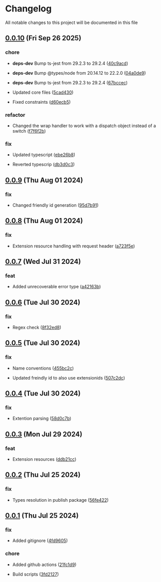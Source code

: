 
# Changelog

All notable changes to this project will be documented in this file


## [0.0.10](https://github.com/jwpkg/azure-custom-resources/compare/v0.0.9...v0.0.10) (Fri Sep 26 2025)

### chore

* **deps-dev** Bump ts-jest from 29.2.3 to 29.2.4 ([40c9acd](https://github.com/jwpkg/azure-custom-resources/commit/40c9acdfcd3651597dc6ed7a1333a1e94dac99ca))

* **deps-dev** Bump @types/node from 20.14.12 to 22.2.0 ([04a0de9](https://github.com/jwpkg/azure-custom-resources/commit/04a0de9321ebefa9e30738e399c9de722b2acc26))

* **deps-dev** Bump ts-jest from 29.2.3 to 29.2.4 ([67bccec](https://github.com/jwpkg/azure-custom-resources/commit/67bccec8cd88cd9b4cb2e44ae2a33f14f974908b))

* Updated core files ([5cad430](https://github.com/jwpkg/azure-custom-resources/commit/5cad430ed17d7aeb432103d1ade1b9e5c089f9e0))

* Fixed constraints ([d60ecb5](https://github.com/jwpkg/azure-custom-resources/commit/d60ecb581a461af0a3c3ab3153d74f5d12823ea9))

### refactor

* Changed the wrap handler to work with a dispatch object instead of a switch ([f7f6f2b](https://github.com/jwpkg/azure-custom-resources/commit/f7f6f2b6cadb3f2b24bad8e0c1f54839ef3b2d5c))

### fix

* Updated typescript ([ebe26b8](https://github.com/jwpkg/azure-custom-resources/commit/ebe26b8b77d5aa438f21ff0ae4a1d4836bc67062))

* Reverted typescrip ([db3d0c3](https://github.com/jwpkg/azure-custom-resources/commit/db3d0c3d6d7f7266f8c8c5296e74fae7b97b20f7))

## [0.0.9](https://github.com/joostvdwsd/azure-custom-resources/compare/v0.0.8...v0.0.9) (Thu Aug 01 2024)

### fix

* Changed friendly id generation ([95d7b91](https://github.com/joostvdwsd/azure-custom-resources/commit/95d7b910e2e18d1532b090493ba7a34de4b764ac))

## [0.0.8](https://github.com/joostvdwsd/azure-custom-resources/compare/v0.0.7...v0.0.8) (Thu Aug 01 2024)

### fix

* Extension resource handling with request header ([a723f5e](https://github.com/joostvdwsd/azure-custom-resources/commit/a723f5e562063977bd8733a76bd432ab0c6446cf))

## [0.0.7](https://github.com/joostvdwsd/azure-custom-resources/compare/v0.0.6...v0.0.7) (Wed Jul 31 2024)

### feat

* Added unrecoverable error type ([a42163b](https://github.com/joostvdwsd/azure-custom-resources/commit/a42163b70d29e536de33f8349d9d8a5a4cf6f774))

## [0.0.6](https://github.com/joostvdwsd/azure-custom-resources/compare/v0.0.5...v0.0.6) (Tue Jul 30 2024)

### fix

* Regex check ([8f32ed8](https://github.com/joostvdwsd/azure-custom-resources/commit/8f32ed8b952e961b3b79d63f338cae3d0ef7a7a5))

## [0.0.5](https://github.com/joostvdwsd/azure-custom-resources/compare/v0.0.4...v0.0.5) (Tue Jul 30 2024)

### fix

* Name conventions ([455bc2c](https://github.com/joostvdwsd/azure-custom-resources/commit/455bc2c1783e350c3ac91d676393315b68d758ee))

* Updated freindly id to also use extensionids ([507c2dc](https://github.com/joostvdwsd/azure-custom-resources/commit/507c2dc196d18d59fe12a430b2c5d5f011053a1d))

## [0.0.4](https://github.com/joostvdwsd/azure-custom-resources/compare/v0.0.3...v0.0.4) (Tue Jul 30 2024)

### fix

* Extention parsing ([58d0c7b](https://github.com/joostvdwsd/azure-custom-resources/commit/58d0c7b01b74e36ed191fc06c29a8372f25db477))

## [0.0.3](https://github.com/joostvdwsd/azure-custom-resources/compare/v0.0.2...v0.0.3) (Mon Jul 29 2024)

### feat

* Extension resources ([ddb21cc](https://github.com/joostvdwsd/azure-custom-resources/commit/ddb21ccb654b4c824d4899e9b9ec80b1c53c3737))

## [0.0.2](https://github.com/joostvdwsd/azure-custom-resources/compare/v0.0.1...v0.0.2) (Thu Jul 25 2024)

### fix

* Types resolution in publish package ([56fe422](https://github.com/joostvdwsd/azure-custom-resources/commit/56fe422dd4f705e969c7b4b3ec985ec7d5afc8ad))

## [0.0.1](https://github.com/joostvdwsd/azure-custom-resources/compare/v0.0.0...v0.0.1) (Thu Jul 25 2024)

### fix

* Added gitignore ([4fd9605](https://github.com/joostvdwsd/azure-custom-resources/commit/4fd96050bb6fef052378e76b559f1dd257bb59e7))

### chore

* Added github actions ([21fc1d9](https://github.com/joostvdwsd/azure-custom-resources/commit/21fc1d938d8a2c2e61a3722a43889c1ff3a46c6e))

* Build scripts ([3fd2127](https://github.com/joostvdwsd/azure-custom-resources/commit/3fd21277c895a6277256cbe4eb12e359d18b40d1))
